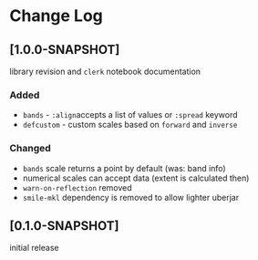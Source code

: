 # Change Log

## [1.0.0-SNAPSHOT]

library revision and `clerk` notebook documentation

### Added

* `bands` - `:align`accepts a list of values or `:spread` keyword
* `defcustom` - custom scales based on `forward` and `inverse`

### Changed

* `bands` scale returns a point by default (was: band info)
* numerical scales can accept data (extent is calculated then)
* `warn-on-reflection` removed
* `smile-mkl` dependency is removed to allow lighter uberjar

## [0.1.0-SNAPSHOT]

initial release
